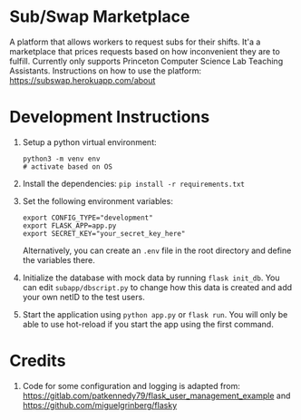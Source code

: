 # Sub/Swap Marketplace
A platform that allows workers to request subs for their shifts. It'a a marketplace that prices requests based on how inconvenient they are to fulfill. Currently only supports Princeton Computer Science Lab Teaching Assistants. Instructions on how to use the platform: https://subswap.herokuapp.com/about

# Development Instructions
1. Setup a python virtual environment:
    ```
    python3 -m venv env
    # activate based on OS
    ```
2. Install the dependencies:
    `pip install -r requirements.txt`
3. Set the following environment variables:

    ```
    export CONFIG_TYPE="development"
    export FLASK_APP=app.py
    export SECRET_KEY="your_secret_key_here"
    ```
    Alternatively, you can create an `.env` file in the root directory and define the variables there.

4. Initialize the database with mock data by running `flask init_db`. You can edit `subapp/dbscript.py` to change how this data is created and add your own netID to the test users.

5. Start the application using `python app.py` or `flask run`. You will only be able to use hot-reload if you start the app using the first command.

# Credits
1. Code for some configuration and logging is adapted from: https://gitlab.com/patkennedy79/flask_user_management_example and https://github.com/miguelgrinberg/flasky